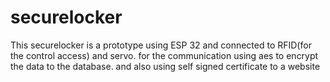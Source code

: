 # securelocker
This securelocker is a prototype using ESP 32 and connected to RFID(for the control access) and servo. for the communication using aes to encrypt the data to the database. and also using self signed certificate to a website
